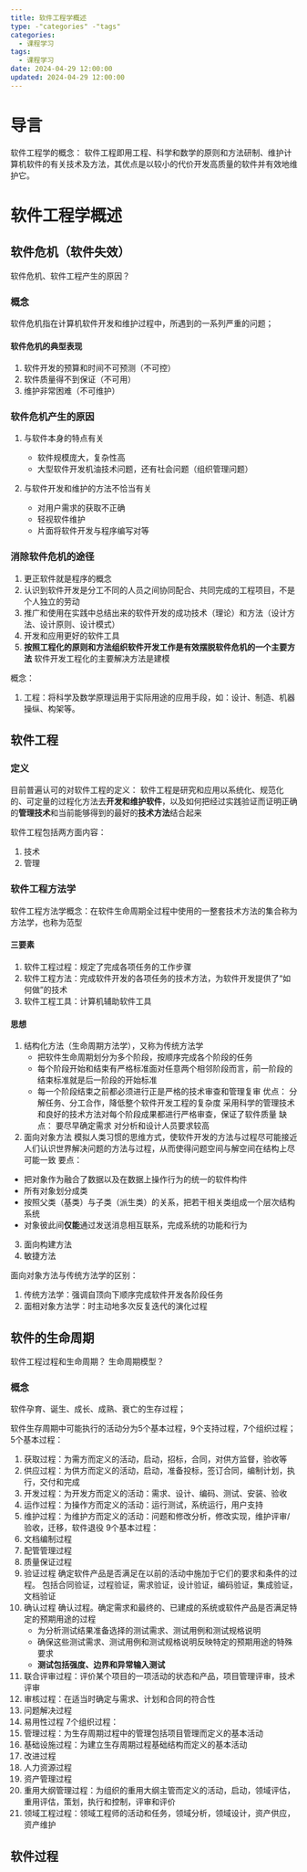 ```yaml
---
title: 软件工程学概述
type: -"categories" -"tags"
categories:
  - 课程学习
tags:
  - 课程学习
date: 2024-04-29 12:00:00
updated: 2024-04-29 12:00:00
---
```

# 导言
软件工程学的概念：
软件工程即用工程、科学和数学的原则和方法研制、维护计算机软件的有关技术及方法，其优点是以较小的代价开发高质量的软件并有效地维护它。

# 软件工程学概述
## 软件危机（软件失效）
软件危机、软件工程产生的原因？
### 概念
软件危机指在计算机软件开发和维护过程中，所遇到的一系列严重的问题；
#### 软件危机的典型表现
1. 软件开发的预算和时间不可预测（不可控）
2. 软件质量得不到保证（不可用）
3. 维护非常困难（不可维护）

### 软件危机产生的原因
1. 与软件本身的特点有关
   - 软件规模庞大，复杂性高
   - 大型软件开发机油技术问题，还有社会问题（组织管理问题）

2. 与软件开发和维护的方法不恰当有关
   - 对用户需求的获取不正确
   - 轻视软件维护
   - 片面将软件开发与程序编写对等

### 消除软件危机的途径
1. 更正软件就是程序的概念
2. 认识到软件开发是分工不同的人员之间协同配合、共同完成的工程项目，不是个人独立的劳动
3. 推广和使用在实践中总结出来的软件开发的成功技术（理论）和方法（设计方法、设计原则、设计模式）
4. 开发和应用更好的软件工具
5. **按照工程化的原则和方法组织软件开发工作是有效摆脱软件危机的一个主要方法**
   软件开发工程化的主要解决方法是建模

概念：
1. 工程：将科学及数学原理运用于实际用途的应用手段，如：设计、制造、机器操纵、构架等。


## 软件工程
### 定义
目前普遍认可的对软件工程的定义：
软件工程是研究和应用以系统化、规范化的、可定量的过程化方法去**开发和维护软件**，以及如何把经过实践验证而证明正确的**管理技术**和当前能够得到的最好的**技术方法**结合起来

软件工程包括两方面内容：
1. 技术
2. 管理

### 软件工程方法学
软件工程方法学概念：在软件生命周期全过程中使用的一整套技术方法的集合称为方法学，也称为范型

#### 三要素
1. 软件工程过程：规定了完成各项任务的工作步骤
2. 软件工程方法：完成软件开发的各项任务的技术方法，为软件开发提供了“如何做”的技术
3. 软件工程工具：计算机辅助软件工具

#### 思想
1. 结构化方法（生命周期方法学），又称为传统方法学
   - 把软件生命周期划分为多个阶段，按顺序完成各个阶段的任务
   - 每个阶段开始和结束有严格标准面对任意两个相邻阶段而言，前一阶段的结束标准就是后一阶段的开始标准
   - 每一个阶段结束之前都必须进行正是严格的技术审查和管理复审
    优点：
    分解任务、分工合作，降低整个软件开发工程的复杂度
    采用科学的管理技术和良好的技术方法对每个阶段成果都进行严格审查，保证了软件质量
    缺点：
    要尽早确定需求
    对分析和设计人员要求较高
2. 面向对象方法
  模拟人类习惯的思维方式，使软件开发的方法与过程尽可能接近人们认识世界解决问题的方法与过程，从而使得问题空间与解空间在结构上尽可能一致
  要点：
  - 把对象作为融合了数据以及在数据上操作行为的统一的软件构件
  - 所有对象划分成类
  - 按照父类（基类）与子类（派生类）的关系，把若干相关类组成一个层次结构系统
  - 对象彼此间**仅能**通过发送消息相互联系，完成系统的功能和行为
3. 面向构建方法
2. 敏捷方法

面向对象方法与传统方法学的区别：
1. 传统方法学：强调自顶向下顺序完成软件开发各阶段任务
2. 面相对象方法学：时主动地多次反复迭代的演化过程


## 软件的生命周期
软件工程过程和生命周期？
生命周期模型？
### 概念
软件孕育、诞生、成长、成熟、衰亡的生存过程；

软件生存周期中可能执行的活动分为5个基本过程，9个支持过程，7个组织过程；
5个基本过程：
1. 获取过程：为需方而定义的活动，启动，招标，合同，对供方监督，验收等
2. 供应过程：为供方而定义的活动，启动，准备投标，签订合同，编制计划，执行，交付和完成
3. 开发过程：为开发方而定义的活动：需求、设计、编码、测试、安装、验收
4. 运作过程：为操作方而定义的活动：运行测试，系统运行，用户支持
5. 维护过程：为维护方而定义的活动：问题和修改分析，修改实现，维护评审/验收，迁移，软件退役
9个基本过程：
1. 文档编制过程
2. 配管管理过程
3. 质量保证过程
4. 验证过程
   确定软件产品是否满足在以前的活动中施加于它们的要求和条件的过程。
   包括合同验证，过程验证，需求验证，设计验证，编码验证，集成验证，文档验证
5. 确认过程
   确认过程。确定需求和最终的、已建成的系统或软件产品是否满足特定的预期用途的过程
   - 为分析测试结果准备选择的测试需求、测试用例和测试规格说明
   - 确保这些测试需求、测试用例和测试规格说明反映特定的预期用途的特殊要求
   - **测试包括强度、边界和异常输入测试**
6. 联合评审过程：评价某个项目的一项活动的状态和产品，项目管理评审，技术评审
7. 审核过程：在适当时确定与需求、计划和合同的符合性
8. 问题解决过程
9. 易用性过程
7个组织过程：
1. 管理过程：为生存周期过程中的管理包括项目管理而定义的基本活动
2. 基础设施过程：为建立生存周期过程基础结构而定义的基本活动
3. 改进过程
4. 人力资源过程
5. 资产管理过程
6. 重用大纲管理过程：为组织的重用大纲主管而定义的活动，启动，领域评估，重用评估，策划，执行和控制，评审和评价
7. 领域工程过程：领域工程师的活动和任务，领域分析，领域设计，资产供应，资产维护


## 软件过程